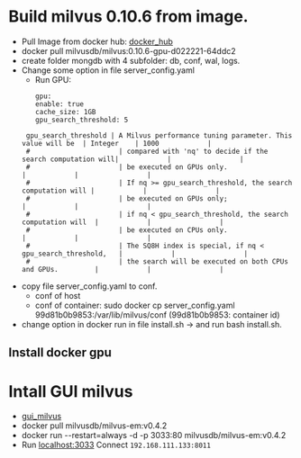 # Build milvus 0.10.6 from image.
+ Pull Image from docker hub: [docker_hub](https://hub.docker.com/r/milvusdb/milvus/tags?page=1&ordering=last_updated)
+ docker pull milvusdb/milvus:0.10.6-gpu-d022221-64ddc2
+ create folder mongdb with 4 subfolder: db, conf, wal, logs.
+ Change some option in file server_config.yaml
  + Run GPU: 
    ```
    gpu:
    enable: true
    cache_size: 1GB
    gpu_search_threshold: 5
    ```
  ```
   gpu_search_threshold | A Milvus performance tuning parameter. This value will be  | Integer    | 1000            |
   #                      | compared with 'nq' to decide if the search computation will|            |                 |
   #                      | be executed on GPUs only.                                  |            |                 |
   #                      | If nq >= gpu_search_threshold, the search computation will |            |                 |
   #                      | be executed on GPUs only;                                  |            |                 |
   #                      | if nq < gpu_search_threshold, the search computation will  |            |                 |
   #                      | be executed on CPUs only.                                  |            |                 |
   #                      | The SQ8H index is special, if nq < gpu_search_threshold,   |            |                 |
   #                      | the search will be executed on both CPUs and GPUs.         |            |                 |
  ```
+ copy file server_config.yaml to conf.
  + conf of host
  + conf of container: sudo docker cp server_config.yaml 99d81b0b9853:/var/lib/milvus/conf (99d81b0b9853: container id)
+ change option in docker run in file install.sh -> and run bash install.sh.

## Install docker gpu

# Intall GUI milvus
+ [gui_milvus](https://zilliz.com/products/em)
+ docker pull milvusdb/milvus-em:v0.4.2
+ docker run --restart=always  -d -p 3033:80 milvusdb/milvus-em:v0.4.2
+ Run [localhost:3033](localhost:3033) Connect `192.168.111.133:8011`
